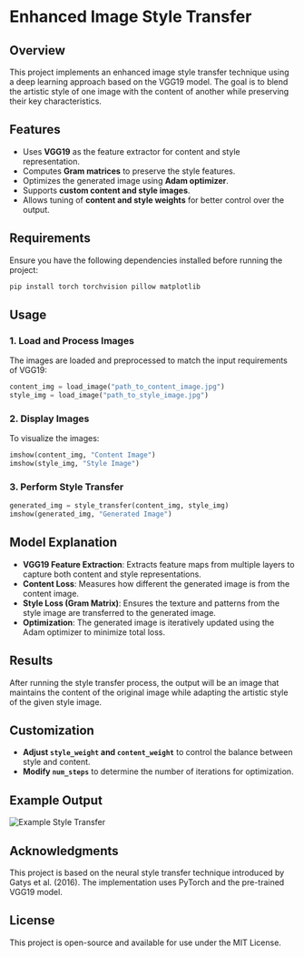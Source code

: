 # Enhanced Image Style Transfer

## Overview
This project implements an enhanced image style transfer technique using a deep learning approach based on the VGG19 model. The goal is to blend the artistic style of one image with the content of another while preserving their key characteristics.

## Features
- Uses **VGG19** as the feature extractor for content and style representation.
- Computes **Gram matrices** to preserve the style features.
- Optimizes the generated image using **Adam optimizer**.
- Supports **custom content and style images**.
- Allows tuning of **content and style weights** for better control over the output.

## Requirements
Ensure you have the following dependencies installed before running the project:

```bash
pip install torch torchvision pillow matplotlib
```

## Usage
### 1. Load and Process Images
The images are loaded and preprocessed to match the input requirements of VGG19:
```python
content_img = load_image("path_to_content_image.jpg")
style_img = load_image("path_to_style_image.jpg")
```

### 2. Display Images
To visualize the images:
```python
imshow(content_img, "Content Image")
imshow(style_img, "Style Image")
```

### 3. Perform Style Transfer
```python
generated_img = style_transfer(content_img, style_img)
imshow(generated_img, "Generated Image")
```

## Model Explanation
- **VGG19 Feature Extraction**: Extracts feature maps from multiple layers to capture both content and style representations.
- **Content Loss**: Measures how different the generated image is from the content image.
- **Style Loss (Gram Matrix)**: Ensures the texture and patterns from the style image are transferred to the generated image.
- **Optimization**: The generated image is iteratively updated using the Adam optimizer to minimize total loss.

## Results
After running the style transfer process, the output will be an image that maintains the content of the original image while adapting the artistic style of the given style image.

## Customization
- **Adjust `style_weight` and `content_weight`** to control the balance between style and content.
- **Modify `num_steps`** to determine the number of iterations for optimization.

## Example Output
![Example Style Transfer](example_output.png)

## Acknowledgments
This project is based on the neural style transfer technique introduced by Gatys et al. (2016). The implementation uses PyTorch and the pre-trained VGG19 model.

## License
This project is open-source and available for use under the MIT License.


